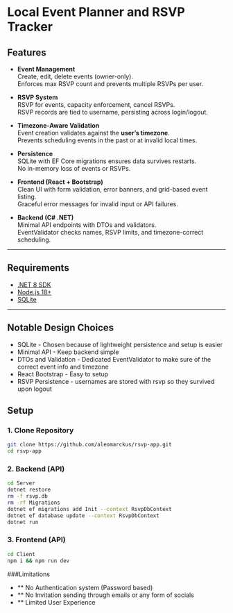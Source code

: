 # Local Event Planner and RSVP Tracker



## Features

- **Event Management**  
  Create, edit, delete events (owner-only).  
  Enforces max RSVP count and prevents multiple RSVPs per user.

- **RSVP System**  
  RSVP for events, capacity enforcement, cancel RSVPs.  
  RSVP records are tied to username, persisting across login/logout.

- **Timezone-Aware Validation**  
  Event creation validates against the **user’s timezone**.  
  Prevents scheduling events in the past or at invalid local times.

- **Persistence**  
  SQLite with EF Core migrations ensures data survives restarts.  
  No in-memory loss of events or RSVPs.

- **Frontend (React + Bootstrap)**  
  Clean UI with form validation, error banners, and grid-based event listing.  
  Graceful error messages for invalid input or API failures.

- **Backend (C# .NET)**  
  Minimal API endpoints with DTOs and validators.  
  EventValidator checks names, RSVP limits, and timezone-correct scheduling.

---

## Requirements

- [.NET 8 SDK](https://dotnet.microsoft.com/download)
- [Node.js 18+](https://nodejs.org/)
- [SQLite](https://www.sqlite.org/)

---

## Notable Design Choices

- SQLite - Chosen because of lightweight persistence and setup is easier
- Minimal API - Keep backend simple
- DTOs and Validation - Dedicated EventValidator to make sure of the correct event info and timezone
- React Bootstrap - Easy to setup 
- RSVP Persistence - usernames are stored with rsvp so they survived upon logout 


## Setup

### 1. Clone Repository
```bash
git clone https://github.com/aleomarckus/rsvp-app.git
cd rsvp-app
```


### 2. Backend (API)
```bash
cd Server
dotnet restore
rm -f rsvp.db                                          
rm -rf Migrations                        
dotnet ef migrations add Init --context RsvpDbContext
dotnet ef database update --context RsvpDbContext
dotnet run
```

### 3. Frontend (API)
```bash
cd Client
npm i && npm run dev
```


###Limitations
- ** No Authentication system (Password based)
- ** No Invitation sending through emails or any form of socials
- ** Limited User Experience
